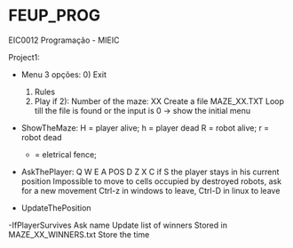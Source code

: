 # FEUP_PROG
EIC0012 Programação - MIEIC

Project1:
- Menu 3 opções:
    0) Exit
    1) Rules
    2) Play
        if 2):
          Number of the maze: XX
          Create a file MAZE_XX.TXT
          Loop till the file is found or the input is 0 -> show the initial menu
          
- ShowTheMaze:
  H = player alive; h = player dead
  R = robot alive; r = robot dead
  * = eletrical fence;
 
- AskThePlayer:
        Q  W  E
        A POS D
        Z  X  C
   if S the player stays in his current position
   Impossible to move to cells occupied by destroyed robots, ask for a new movement
   Ctrl-z in windows to leave, Ctrl-D in linux to leave
   
 - UpdateThePosition




 -IfPlayerSurvives
    Ask name
    Update list of winners
    Stored in MAZE_XX_WINNERS.txt
    Store the time
